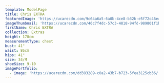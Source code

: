 ```yaml
---
template: ModelPage
title: Chris EXTRA
featuredImage: 'https://ucarecdn.com/9c64a6a5-6a0b-4ce8-b32b-e5f72c46e459/'
imageThumbnail: 'https://ucarecdn.com/46c7f4dc-57c3-4818-94fd-989801f1b332/'
firstName: Chris EXTRA
collection: Extras
height: 170cm
measurementType: chest
bust: 41"
waist: 86cm
hips: 41"
size: 34/M
shoeSize: 9-10
imagePortfolio:
  - image: 'https://ucarecdn.com/dd383289-c0a2-43b7-b723-5fea3125cb36/'
---
```


